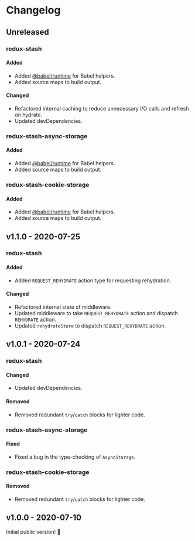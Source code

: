 # Changelog

## Unreleased

### redux-stash

#### Added

- Added [@babel/runtime](https://www.npmjs.com/package/@babel/runtime) for Babel helpers.
- Added source maps to build output.

#### Changed

- Refactored internal caching to reduce unnecessary I/O calls and refresh on hydrate.
- Updated devDependencies.

### redux-stash-async-storage

#### Added

- Added [@babel/runtime](https://www.npmjs.com/package/@babel/runtime) for Babel helpers.
- Added source maps to build output.

### redux-stash-cookie-storage

#### Added

- Added [@babel/runtime](https://www.npmjs.com/package/@babel/runtime) for Babel helpers.
- Added source maps to build output.

## v1.1.0 - 2020-07-25

### redux-stash

#### Added

- Added `REQUEST_REHYDRATE` action type for requesting rehydration.

#### Changed

- Refactored internal state of middleware.
- Updated middleware to take `REQUEST_REHYDRATE` action and dispatch `REHYDRATE` action.
- Updated `rehydrateStore` to dispatch `REQUEST_REHYDRATE` action.

## v1.0.1 - 2020-07-24

### redux-stash

#### Changed

- Updated devDependencies.

#### Removed

- Removed redundant `try`/`catch` blocks for lighter code.

### redux-stash-async-storage

#### Fixed

- Fixed a bug in the type-checking of `AsyncStorage`.

### redux-stash-cookie-storage

#### Removed

- Removed redundant `try`/`catch` blocks for lighter code.

## v1.0.0 - 2020-07-10

Initial public version! :tada:

